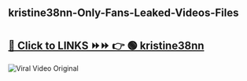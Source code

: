 
 ## kristine38nn-Only-Fans-Leaked-Videos-Files

# <h2><a href="https://mediaupload.pro?kristine38nn">🔗 Click to LINKS ⏩⏩ 👉 🟢 kristine38nn </a></h2>

<a href="https://mediaupload.pro?kristine38nn" rel="nofollow" data-target="animated-image.originalLink"><img src="https://i.ibb.co.com/xMMVF88/686577567.gif" alt="Viral Video Original" style="max-width: 100%; display: inline-block;" data-target="animated-image.originalImage"></a>